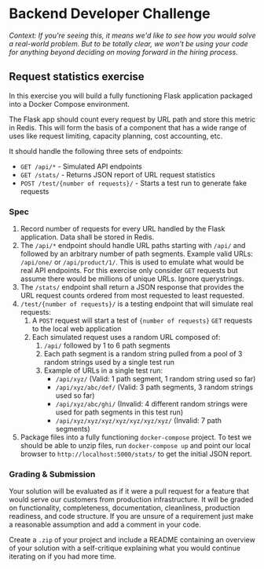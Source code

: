 # Backend Developer Challenge

_Context: If you're seeing this, it means we'd like to see how you would solve a real-world problem. But to be totally
clear, we won't be using your code for anything beyond deciding on moving forward in the hiring process._

## Request statistics exercise

In this exercise you will build a fully functioning Flask application packaged into
a Docker Compose environment.

The Flask app should count every request by URL path and store this metric in Redis.
This will form the basis of a component that has a wide range of uses like
request limiting, capacity planning, cost accounting, etc.

It should handle the following three sets of endpoints:

* `GET /api/*` - Simulated API endpoints
* `GET /stats/` - Returns JSON report of URL request statistics
* `POST /test/{number of requests}/` - Starts a test run to generate fake requests

### Spec

1. Record number of requests for every URL handled by the Flask application. Data shall be stored in Redis.
1. The `/api/*` endpoint should handle URL paths starting with `/api/` and followed by an arbitrary number of path
   segments.
   Example valid URLs: `/api/one/` or `/api/product/1/`. This is used to emulate what would be real API endpoints.
   For this exercise only consider `GET` requests but assume there would be millions of unique URLs. Ignore
   querystrings.
1. The `/stats/` endpoint shall return a JSON response that provides the URL request counts ordered from most
   requested to least requested.
1. `/test/{number of requests}/` is a testing endpoint that will simulate real requests:
    1. A `POST` request will start a test of `{number of requests}` `GET` requests to the local web application
    1. Each simulated request uses a random URL composed of:
        1. `/api/` followed by 1 to 6 path segments
        1. Each path segment is a random string pulled from a pool of 3 random strings used by a single test run
        1. Example of URLs in a single test run:
            * `/api/xyz/` (Valid: 1 path segment, 1 random string used so far)
            * `/api/xyz/abc/def/` (Valid: 3 path segments, 3 random strings used so far)
            * `/api/xyz/abc/ghi/` (Invalid: 4 different random strings were used for path segments in this test run)
            * `/api/xyz/xyz/xyz/xyz/xyz/xyz/xyz/` (Invalid: 7 path segments)
1. Package files into a fully functioning `docker-compose` project. To test we should be able to unzip files,
   run `docker-compose up` and point our local browser to `http://localhost:5000/stats/` to get the initial JSON report.

### Grading & Submission

Your solution will be evaluated as if it were a pull request for a feature that would serve our customers from
production infrastructure. It will be graded on functionality, completeness, documentation, cleanliness, production
readiness, and code structure. If you are unsure of a requirement just make a reasonable assumption and add a comment in
your code.

Create a `.zip` of your project and include a README containing an overview of your solution with a self-critique
explaining what you would continue iterating on if you had more time.
